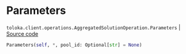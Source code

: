 # Parameters
`toloka.client.operations.AggregatedSolutionOperation.Parameters` | [Source code](https://github.com/Toloka/toloka-kit/blob/v1.1.3/src/client/operations.py#L336)

```python
Parameters(self, *, pool_id: Optional[str] = None)
```

